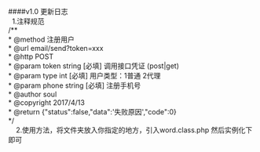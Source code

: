 ####v1.0 更新日志<br>
    1.注释规范<br>
    /**<br>
     * @method 注册用户<br>
     * @url    email/send?token=xxx<br>
     * @http  POST<br>
     * @param  token              string [必填] 调用接口凭证 (post|get)<br>
     * @param  type               int    [必填] 用户类型：1普通 2代理<br>
     * @param  phone              string [必填] 注册手机号<br>
     * @author soul<br>
     * @copyright 2017/4/13<br>
     * @return {"status":false,"data":'失败原因',"code":0}<br>
     */<br>
     2.使用方法，将文件夹放入你指定的地方，引入word.class.php 然后实例化下即可<br>
